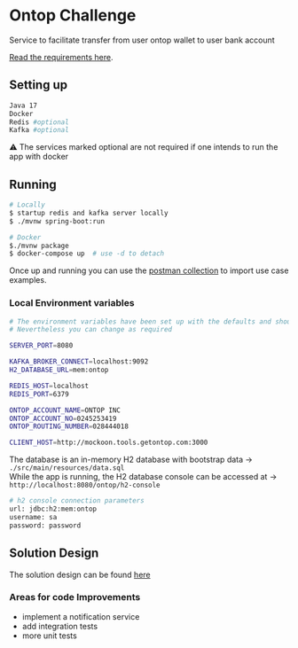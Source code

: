 # Ontop Challenge
Service to facilitate transfer from user ontop wallet to user bank account

[Read the
requirements here](./docs/ontop-challenge.pdf).

## Setting up
```bash
Java 17
Docker
Redis #optional
Kafka #optional
```
⚠ The services marked optional are not required if one intends to run the app with docker

## Running

```bash
# Locally
$ startup redis and kafka server locally
$ ./mvnw spring-boot:run

# Docker
$./mvnw package
$ docker-compose up  # use -d to detach
```

Once up and running you can use the [postman collection](./docs/postman_collection.json) to import use case
examples.

### Local Environment variables

```bash
# The environment variables have been set up with the defaults and should work as is. 
# Nevertheless you can change as required

SERVER_PORT=8080

KAFKA_BROKER_CONNECT=localhost:9092
H2_DATABASE_URL=mem:ontop

REDIS_HOST=localhost
REDIS_PORT=6379

ONTOP_ACCOUNT_NAME=ONTOP INC
ONTOP_ACCOUNT_NO=0245253419
ONTOP_ROUTING_NUMBER=028444018

CLIENT_HOST=http://mockoon.tools.getontop.com:3000

```
The database is an in-memory H2 database with bootstrap data -> `./src/main/resources/data.sql`\
While the app is running, the H2 database console can be accessed at -> `http://localhost:8080/ontop/h2-console`
```bash
# h2 console connection parameters
url: jdbc:h2:mem:ontop
username: sa
password: password
```

## Solution Design
The solution design can be found [here](/docs/solution-design.md)

### Areas for code Improvements
- implement a notification service
- add integration tests
- more unit tests
